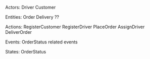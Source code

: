 Actors:
Driver
Customer

Entities:
Order
Delivery ??

Actions:
RegisterCustomer
RegisterDriver
PlaceOrder
AssignDriver
DeliverOrder

Events:
OrderStatus related events

States:
OrderStatus

